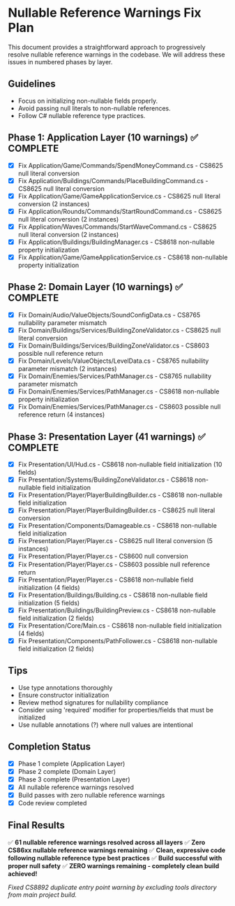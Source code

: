 # Nullable Reference Warnings Fix Plan

This document provides a straightforward approach to progressively resolve nullable reference warnings in the codebase. We will address these issues in numbered phases by layer.

## Guidelines

- Focus on initializing non-nullable fields properly.
- Avoid passing null literals to non-nullable references.
- Follow C# nullable reference type practices.

## Phase 1: Application Layer (10 warnings) ✅ COMPLETE

- [x] Fix Application/Game/Commands/SpendMoneyCommand.cs - CS8625 null literal conversion
- [x] Fix Application/Buildings/Commands/PlaceBuildingCommand.cs - CS8625 null literal conversion
- [x] Fix Application/Game/GameApplicationService.cs - CS8625 null literal conversion (2 instances)
- [x] Fix Application/Rounds/Commands/StartRoundCommand.cs - CS8625 null literal conversion (2 instances)
- [x] Fix Application/Waves/Commands/StartWaveCommand.cs - CS8625 null literal conversion (2 instances)
- [x] Fix Application/Buildings/BuildingManager.cs - CS8618 non-nullable property initialization
- [x] Fix Application/Game/GameApplicationService.cs - CS8618 non-nullable property initialization

## Phase 2: Domain Layer (10 warnings) ✅ COMPLETE

- [x] Fix Domain/Audio/ValueObjects/SoundConfigData.cs - CS8765 nullability parameter mismatch
- [x] Fix Domain/Buildings/Services/BuildingZoneValidator.cs - CS8625 null literal conversion
- [x] Fix Domain/Buildings/Services/BuildingZoneValidator.cs - CS8603 possible null reference return
- [x] Fix Domain/Levels/ValueObjects/LevelData.cs - CS8765 nullability parameter mismatch (2 instances)
- [x] Fix Domain/Enemies/Services/PathManager.cs - CS8765 nullability parameter mismatch
- [x] Fix Domain/Enemies/Services/PathManager.cs - CS8618 non-nullable property initialization
- [x] Fix Domain/Enemies/Services/PathManager.cs - CS8603 possible null reference return (4 instances)

## Phase 3: Presentation Layer (41 warnings) ✅ COMPLETE

- [x] Fix Presentation/UI/Hud.cs - CS8618 non-nullable field initialization (10 fields)
- [x] Fix Presentation/Systems/BuildingZoneValidator.cs - CS8618 non-nullable field initialization
- [x] Fix Presentation/Player/PlayerBuildingBuilder.cs - CS8618 non-nullable field initialization
- [x] Fix Presentation/Player/PlayerBuildingBuilder.cs - CS8625 null literal conversion
- [x] Fix Presentation/Components/Damageable.cs - CS8618 non-nullable field initialization
- [x] Fix Presentation/Player/Player.cs - CS8625 null literal conversion (5 instances)
- [x] Fix Presentation/Player/Player.cs - CS8600 null conversion
- [x] Fix Presentation/Player/Player.cs - CS8603 possible null reference return
- [x] Fix Presentation/Player/Player.cs - CS8618 non-nullable field initialization (4 fields)
- [x] Fix Presentation/Buildings/Building.cs - CS8618 non-nullable field initialization (5 fields)
- [x] Fix Presentation/Buildings/BuildingPreview.cs - CS8618 non-nullable field initialization (2 fields)
- [x] Fix Presentation/Core/Main.cs - CS8618 non-nullable field initialization (4 fields)
- [x] Fix Presentation/Components/PathFollower.cs - CS8618 non-nullable field initialization (2 fields)

## Tips

- Use type annotations thoroughly
- Ensure constructor initialization
- Review method signatures for nullability compliance
- Consider using 'required' modifier for properties/fields that must be initialized
- Use nullable annotations (?) where null values are intentional

## Completion Status

- [x] Phase 1 complete (Application Layer)
- [x] Phase 2 complete (Domain Layer)  
- [x] Phase 3 complete (Presentation Layer)
- [x] All nullable reference warnings resolved
- [x] Build passes with zero nullable reference warnings
- [x] Code review completed

## Final Results

✅ **61 nullable reference warnings resolved across all layers**
✅ **Zero CS86xx nullable reference warnings remaining**
✅ **Clean, expressive code following nullable reference type best practices**
✅ **Build successful with proper null safety**
✅ **ZERO warnings remaining - completely clean build achieved!**

*Fixed CS8892 duplicate entry point warning by excluding tools directory from main project build.*
